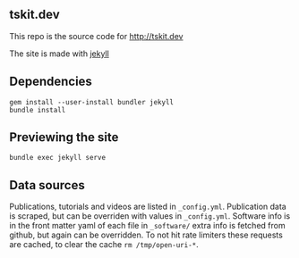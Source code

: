 ## tskit.dev

This repo is the source code for http://tskit.dev

The site is made with [jekyll](https://jekyllrb.com/)

## Dependencies

```
gem install --user-install bundler jekyll
bundle install 
```

## Previewing the site
`bundle exec jekyll serve`

## Data sources
Publications, tutorials and videos are listed in `_config.yml`. Publication data is scraped, but can be overriden with
values in `_config.yml`. Software info is in the front matter yaml of each file in `_software/` extra info is fetched
from github, but again can be overridden. To not hit rate limiters these requests are cached, to
clear the cache `rm /tmp/open-uri-*`.